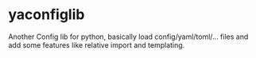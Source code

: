 # yaconfiglib
Another Config lib for python, basically load config/yaml/toml/... files and add some features like relative import and templating.

